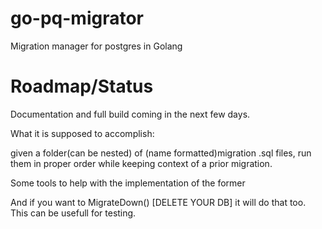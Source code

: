 # go-pq-migrator
Migration manager for postgres in Golang

# Roadmap/Status
Documentation and full build coming in the next few days.

What it is supposed to accomplish:

given a folder(can be nested) of (name formatted)migration .sql files, run them in proper order while keeping context of a prior migration.

Some tools to help with the implementation of the former

And if you want to MigrateDown() [DELETE YOUR DB] it will do that too. This can be usefull for testing.

